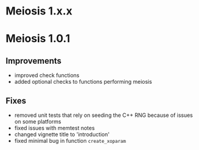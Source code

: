 # Meiosis 1.x.x

# Meiosis 1.0.1

## Improvements
* improved check functions
* added optional checks to functions performing meiosis

## Fixes
* removed unit tests that rely on seeding the C++ RNG because of issues on some platforms
* fixed issues with memtest notes
* changed vignette title to 'introduction'
* fixed minimal bug in function `create_xoparam`





